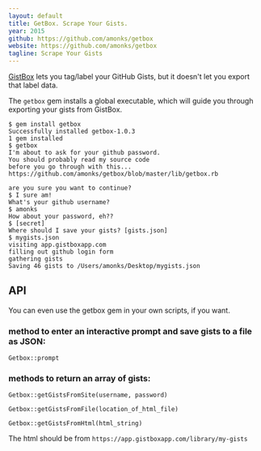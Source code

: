 ```yaml
---
layout: default
title: GetBox. Scrape Your Gists.
year: 2015
github: https://github.com/amonks/getbox
website: https://github.com/amonks/getbox
tagline: Scrape Your Gists
---
```

[GistBox](http://gistboxapp.com) lets you tag/label your GitHub Gists, but it doesn't let you export that label data.

The `getbox` gem installs a global executable, which will guide you through exporting your gists from GistBox.

    $ gem install getbox
    Successfully installed getbox-1.0.3
    1 gem installed
    $ getbox
    I'm about to ask for your github password.
    You should probably read my source code
    before you go through with this...
    https://github.com/amonks/getbox/blob/master/lib/getbox.rb

    are you sure you want to continue?
    $ I sure am!
    What's your github username?
    $ amonks
    How about your password, eh??
    $ [secret]
    Where should I save your gists? [gists.json]
    $ mygists.json
    visiting app.gistboxapp.com
    filling out github login form
    gathering gists
    Saving 46 gists to /Users/amonks/Desktop/mygists.json

## API

You can even use the getbox gem in your own scripts, if you want.

### method to enter an interactive prompt and save gists to a file as JSON:

    Getbox::prompt

### methods to return an array of gists:

    Getbox::getGistsFromSite(username, password)

    Getbox::getGistsFromFile(location_of_html_file)

    Getbox::getGistsFromHtml(html_string)

The html should be from `https://app.gistboxapp.com/library/my-gists`
